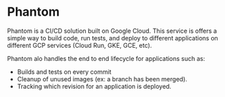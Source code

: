 # Phantom

Phantom is a CI/CD solution built on Google Cloud. This service is offers
a simple way to build code, run tests, and deploy to different applications
on different GCP services (Cloud Run, GKE, GCE, etc).

Phantom alo handles the end to end lifecycle for applications such as:
- Builds and tests on every commit
- Cleanup of unused images (ex: a branch has been merged).
- Tracking which revision for an application is deployed.
